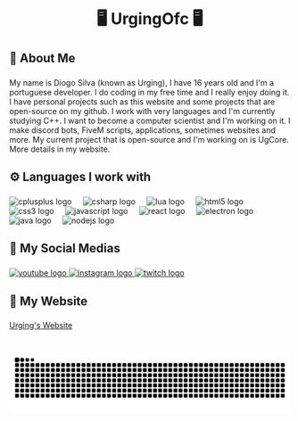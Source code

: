 <h1 align="center">🖥 UrgingOfc 🖥</h1>

###

<h2 align="left">📜 About Me</h2>

###

<p align="left">My name is Diogo Silva (known as Urging), I have 16 years old and I'm a portuguese developer. I do coding in my free time and I really enjoy doing it. I have personal projects such as this website and some projects that are open-source on my github. I work with very languages and I'm currently studying C++. I want to become a computer scientist and I'm working on it. I make discord bots, FiveM scripts, applications, sometimes websites and more. My current project that is open-source and I'm working on is UgCore. More details in my website.</p>

###

<h2 align="left">⚙ Languages I work with</h2>

###

<div align="left">
  <img src="https://cdn.jsdelivr.net/gh/devicons/devicon/icons/cplusplus/cplusplus-original.svg" height="40" alt="cplusplus logo"  />
  <img width="12" />
  <img src="https://cdn.jsdelivr.net/gh/devicons/devicon/icons/csharp/csharp-original.svg" height="40" alt="csharp logo"  />
  <img width="12" />
  <img src="https://cdn.jsdelivr.net/gh/devicons/devicon/icons/lua/lua-original.svg" height="40" alt="lua logo"  />
  <img width="12" />
  <img src="https://cdn.jsdelivr.net/gh/devicons/devicon/icons/html5/html5-original.svg" height="40" alt="html5 logo"  />
  <img width="12" />
  <img src="https://cdn.jsdelivr.net/gh/devicons/devicon/icons/css3/css3-original.svg" height="40" alt="css3 logo"  />
  <img width="12" />
  <img src="https://cdn.jsdelivr.net/gh/devicons/devicon/icons/javascript/javascript-original.svg" height="40" alt="javascript logo"  />
  <img width="12" />
  <img src="https://cdn.jsdelivr.net/gh/devicons/devicon/icons/react/react-original.svg" height="40" alt="react logo"  />
  <img width="12" />
  <img src="https://cdn.jsdelivr.net/gh/devicons/devicon/icons/electron/electron-original.svg" height="40" alt="electron logo"  />
  <img width="12" />
  <img src="https://cdn.jsdelivr.net/gh/devicons/devicon/icons/java/java-original.svg" height="40" alt="java logo"  />
  <img width="12" />
  <img src="https://cdn.jsdelivr.net/gh/devicons/devicon/icons/nodejs/nodejs-original.svg" height="40" alt="nodejs logo"  />
</div>

###

<h2 align="left">📸 My Social Medias</h2>

###

<div align="left">
  <a href="https://youtube.com/@UrgingOfc_" target="_blank">
    <img src="https://raw.githubusercontent.com/maurodesouza/profile-readme-generator/master/src/assets/icons/social/youtube/default.svg" width="87" height="55" alt="youtube logo"  />
  </a>
  <a href="https://instagram.com/urgingofc/" target="_blank">
    <img src="https://raw.githubusercontent.com/maurodesouza/profile-readme-generator/master/src/assets/icons/social/instagram/default.svg" width="87" height="55" alt="instagram logo"  />
  </a>
  <a href="https://twitch.tv/urgingofc" target="_blank">
    <img src="https://raw.githubusercontent.com/maurodesouza/profile-readme-generator/master/src/assets/icons/social/twitch/default.svg" width="87" height="55" alt="twitch logo"  />
  </a>
</div>

###

<h2 align="left">🔗 My Website</h2>

###

<p align="left"><a href="https://urging.is-a.dev/" target="_blank">Urging's Website</a></p>

###

<br clear="both">

<img src="https://raw.githubusercontent.com/UrgingOfc/UrgingOfc/output/snake.svg" alt="Snake animation" />

###

